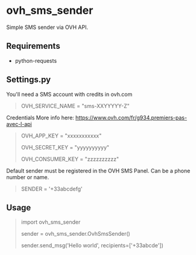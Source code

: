 ovh_sms_sender
==============

Simple SMS sender via OVH API.


Requirements
------------

* python-requests


Settings.py
-----------

You'll need a SMS account with credits in ovh.com

> OVH_SERVICE_NAME = "sms-XXYYYYY-Z"

Credentials
More info here: https://www.ovh.com/fr/g934.premiers-pas-avec-l-api

> OVH_APP_KEY = "xxxxxxxxxxx"
>
> OVH_SECRET_KEY = "yyyyyyyyyy"
>
> OVH_CONSUMER_KEY = "zzzzzzzzzz"
>

Default sender must be registered in the OVH SMS Panel. Can be a phone number 
or name.

> SENDER = '+33abcdefg'


Usage
-----

> import ovh_sms_sender
>
> sender = ovh_sms_sender.OvhSmsSender()
>
> sender.send_msg('Hello world', recipients=['+33abcde'])
>
